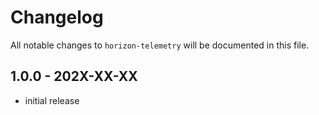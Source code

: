 # Changelog

All notable changes to `horizon-telemetry` will be documented in this file.

## 1.0.0 - 202X-XX-XX

- initial release
